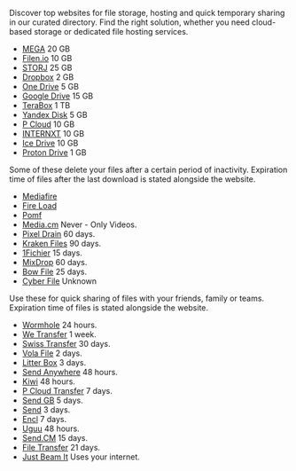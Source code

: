 <!DOCTYPE html>
<html lang="en" class="h-full">
<head>
<p>Discover top websites for file storage, hosting and quick temporary sharing in our curated directory. Find the right solution, whether you need cloud-based storage or dedicated file hosting services.</p>
<doc-tabs>
<doc-tab id="storage">
<template #title>Storage</template>
<ul>
<li><a href="https://mega.nz/">MEGA</a> <span class="no-link inline-flex items-center justify-center font-medium leading-none whitespace-nowrap text-blue-600 bg-blue-100 h-4.5 px-1.5 text-3xs rounded">
    <span>20 GB</span>
</span></li>
<li><a href="https://filen.io/">Filen.io</a> <span class="no-link inline-flex items-center justify-center font-medium leading-none whitespace-nowrap text-blue-600 bg-blue-100 h-4.5 px-1.5 text-3xs rounded">
    <span>10 GB</span>
</span></li>
<li><a href="https://www.storj.io/">STORJ</a> <span class="no-link inline-flex items-center justify-center font-medium leading-none whitespace-nowrap text-blue-600 bg-blue-100 h-4.5 px-1.5 text-3xs rounded">
    <span>25 GB</span>
</span></li>
<li><a href="https://www.dropbox.com/">Dropbox</a> <span class="no-link inline-flex items-center justify-center font-medium leading-none whitespace-nowrap text-blue-600 bg-blue-100 h-4.5 px-1.5 text-3xs rounded">
    <span>2 GB</span>
</span></li>
<li><a href="https://onedrive.live.com/">One Drive</a> <span class="no-link inline-flex items-center justify-center font-medium leading-none whitespace-nowrap text-blue-600 bg-blue-100 h-4.5 px-1.5 text-3xs rounded">
    <span>5 GB</span>
</span></li>
<li><a href="https://drive.google.com/">Google Drive</a> <span class="no-link inline-flex items-center justify-center font-medium leading-none whitespace-nowrap text-blue-600 bg-blue-100 h-4.5 px-1.5 text-3xs rounded">
    <span>15 GB</span>
</span></li>
<li><a href="https://www.terabox.com/">TeraBox</a> <span class="no-link inline-flex items-center justify-center font-medium leading-none whitespace-nowrap text-blue-600 bg-blue-100 h-4.5 px-1.5 text-3xs rounded">
    <span>1 TB</span>
</span></li>
<li><a href="https://disk.yandex.com/">Yandex Disk</a> <span class="no-link inline-flex items-center justify-center font-medium leading-none whitespace-nowrap text-blue-600 bg-blue-100 h-4.5 px-1.5 text-3xs rounded">
    <span>5 GB</span>
</span></li>
<li><a href="https://www.pcloud.com/">P Cloud</a> <span class="no-link inline-flex items-center justify-center font-medium leading-none whitespace-nowrap text-blue-600 bg-blue-100 h-4.5 px-1.5 text-3xs rounded">
    <span>10 GB</span>
</span></li>
<li><a href="https://internxt.com/">INTERNXT</a> <span class="no-link inline-flex items-center justify-center font-medium leading-none whitespace-nowrap text-blue-600 bg-blue-100 h-4.5 px-1.5 text-3xs rounded">
    <span>10 GB</span>
</span></li>
<li><a href="https://icedrive.net/">Ice Drive</a> <span class="no-link inline-flex items-center justify-center font-medium leading-none whitespace-nowrap text-blue-600 bg-blue-100 h-4.5 px-1.5 text-3xs rounded">
    <span>10 GB</span>
</span></li>
<li><a href="https://proton.me/drive">Proton Drive</a> <span class="no-link inline-flex items-center justify-center font-medium leading-none whitespace-nowrap text-blue-600 bg-blue-100 h-4.5 px-1.5 text-3xs rounded">
    <span>1 GB</span>
</span></li>
</ul>
</doc-tab>
<doc-tab id="hosts">
<template #title>Hosts</template>
<p>Some of these delete your files after a certain period of inactivity. Expiration time of files after the last download is stated alongside the website.</p>
<ul>
<li><a href="https://www.mediafire.com/">Mediafire</a></li>
<li><a href="https://www.fireload.com/">Fire Load</a></li>
<li><a href="https://pomf.lain.la/">Pomf</a></li>
<li><a href="https://media.cm/">Media.cm</a> <span class="no-link inline-flex items-center justify-center font-medium leading-none whitespace-nowrap text-blue-600 bg-blue-100 h-4.5 px-1.5 text-3xs rounded">
    <span>Never - Only Videos.</span>
</span></li>
<li><a href="https://pixeldrain.com/">Pixel Drain</a> <span class="no-link inline-flex items-center justify-center font-medium leading-none whitespace-nowrap text-blue-600 bg-blue-100 h-4.5 px-1.5 text-3xs rounded">
    <span>60 days.</span>
</span></li>
<li><a href="https://krakenfiles.com/">Kraken Files</a> <span class="no-link inline-flex items-center justify-center font-medium leading-none whitespace-nowrap text-blue-600 bg-blue-100 h-4.5 px-1.5 text-3xs rounded">
    <span>90 days.</span>
</span></li>
<li><a href="https://1fichier.com/">1Fichier</a> <span class="no-link inline-flex items-center justify-center font-medium leading-none whitespace-nowrap text-blue-600 bg-blue-100 h-4.5 px-1.5 text-3xs rounded">
    <span>15 days.</span>
</span></li>
<li><a href="https://mixdrop.co/">MixDrop</a> <span class="no-link inline-flex items-center justify-center font-medium leading-none whitespace-nowrap text-blue-600 bg-blue-100 h-4.5 px-1.5 text-3xs rounded">
    <span>60 days.</span>
</span></li>
<li><a href="https://bowfile.com/">Bow File</a> <span class="no-link inline-flex items-center justify-center font-medium leading-none whitespace-nowrap text-blue-600 bg-blue-100 h-4.5 px-1.5 text-3xs rounded">
    <span>25 days.</span>
</span></li>
<li><a href="https://cyberfile.me/">Cyber File</a> <span class="no-link inline-flex items-center justify-center font-medium leading-none whitespace-nowrap text-blue-600 bg-blue-100 h-4.5 px-1.5 text-3xs rounded">
    <span>Unknown</span>
</span></li>
</ul>
</doc-tab>
<doc-tab id="temp-sharing">
<template #title>Temp Sharing</template>
<p>Use these for quick sharing of files with your friends, family or teams. Expiration time of files is stated alongside the website.</p>
<ul>
<li><a href="https://wormhole.app/">Wormhole</a> <span class="no-link inline-flex items-center justify-center font-medium leading-none whitespace-nowrap text-blue-600 bg-blue-100 h-4.5 px-1.5 text-3xs rounded">
    <span>24 hours.</span>
</span></li>
<li><a href="https://wetransfer.com/">We Transfer</a> <span class="no-link inline-flex items-center justify-center font-medium leading-none whitespace-nowrap text-blue-600 bg-blue-100 h-4.5 px-1.5 text-3xs rounded">
    <span>1 week.</span>
</span></li>
<li><a href="https://www.swisstransfer.com/en-gb">Swiss Transfer</a> <span class="no-link inline-flex items-center justify-center font-medium leading-none whitespace-nowrap text-blue-600 bg-blue-100 h-4.5 px-1.5 text-3xs rounded">
    <span>30 days.</span>
</span></li>
<li><a href="https://volafile.org/">Vola File</a> <span class="no-link inline-flex items-center justify-center font-medium leading-none whitespace-nowrap text-blue-600 bg-blue-100 h-4.5 px-1.5 text-3xs rounded">
    <span>2 days.</span>
</span></li>
<li><a href="https://litterbox.catbox.moe/">Litter Box</a> <span class="no-link inline-flex items-center justify-center font-medium leading-none whitespace-nowrap text-blue-600 bg-blue-100 h-4.5 px-1.5 text-3xs rounded">
    <span>3 days.</span>
</span></li>
<li><a href="https://send-anywhere.com/">Send Anywhere</a> <span class="no-link inline-flex items-center justify-center font-medium leading-none whitespace-nowrap text-blue-600 bg-blue-100 h-4.5 px-1.5 text-3xs rounded">
    <span>48 hours.</span>
</span></li>
<li><a href="https://file.kiwi/">Kiwi</a> <span class="no-link inline-flex items-center justify-center font-medium leading-none whitespace-nowrap text-blue-600 bg-blue-100 h-4.5 px-1.5 text-3xs rounded">
    <span>48 hours.</span>
</span></li>
<li><a href="https://transfer.pcloud.com/">P Cloud Transfer</a> <span class="no-link inline-flex items-center justify-center font-medium leading-none whitespace-nowrap text-blue-600 bg-blue-100 h-4.5 px-1.5 text-3xs rounded">
    <span>7 days.</span>
</span></li>
<li><a href="https://www.sendgb.com/en/">Send GB</a> <span class="no-link inline-flex items-center justify-center font-medium leading-none whitespace-nowrap text-blue-600 bg-blue-100 h-4.5 px-1.5 text-3xs rounded">
    <span>5 days.</span>
</span></li>
<li><a href="https://send.vis.ee/">Send</a> <span class="no-link inline-flex items-center justify-center font-medium leading-none whitespace-nowrap text-blue-600 bg-blue-100 h-4.5 px-1.5 text-3xs rounded">
    <span>3 days.</span>
</span></li>
<li><a href="https://encl.io/">Encl</a> <span class="no-link inline-flex items-center justify-center font-medium leading-none whitespace-nowrap text-blue-600 bg-blue-100 h-4.5 px-1.5 text-3xs rounded">
    <span>7 days.</span>
</span></li>
<li><a href="https://uguu.se/">Uguu</a> <span class="no-link inline-flex items-center justify-center font-medium leading-none whitespace-nowrap text-blue-600 bg-blue-100 h-4.5 px-1.5 text-3xs rounded">
    <span>48 hours.</span>
</span></li>
<li><a href="https://send.cm/">Send.CM</a> <span class="no-link inline-flex items-center justify-center font-medium leading-none whitespace-nowrap text-blue-600 bg-blue-100 h-4.5 px-1.5 text-3xs rounded">
    <span>15 days.</span>
</span></li>
<li><a href="https://filetransfer.io/">File Transfer</a> <span class="no-link inline-flex items-center justify-center font-medium leading-none whitespace-nowrap text-blue-600 bg-blue-100 h-4.5 px-1.5 text-3xs rounded">
    <span>21 days.</span>
</span></li>
<li><a href="https://justbeamit.com/">Just Beam It</a> <span class="no-link inline-flex items-center justify-center font-medium leading-none whitespace-nowrap text-blue-600 bg-blue-100 h-4.5 px-1.5 text-3xs rounded">
    <span>Uses your internet.</span>
</span></li>
</ul>
</doc-tab>
</doc-tabs>
